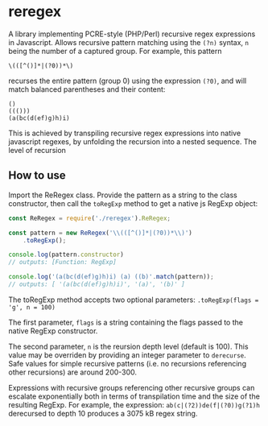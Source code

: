# reregex

A library implementing PCRE-style (PHP/Perl) recursive regex expressions in Javascript. Allows recursive pattern matching using the `(?n)` syntax, `n` being the number of a captured group. For example, this pattern

```
\(([^()]*|(?0))*\)
```

recurses the entire pattern (group 0) using the expression `(?0)`, and will match balanced parentheses and their content:

```
()
((()))
(a(bc(d(ef)g)h)i)
```

This is achieved by transpiling recursive regex expressions into native javascript regexes, by unfolding the recursion into a nested sequence. The level of recursion

## How to use

Import the ReRegex class. Provide the pattern as a string to the class constructor, then call the `toRegExp` method to get a native js RegExp object:

```javascript
const ReRegex = require('./reregex').ReRegex;

const pattern = new ReRegex('\\(([^()]*|(?0))*\\)')
	.toRegExp();

console.log(pattern.constructor)
// outputs: [Function: RegExp]

console.log('(a(bc(d(ef)g)h)i) (a) ((b)'.match(pattern));
// outputs: [ '(a(bc(d(ef)g)h)i)', '(a)', '(b)' ]
```

The toRegExp method accepts two optional parameters:
`.toRegExp(flags = 'g', n = 100)`

The first parameter, `flags` is a string containing the flags passed to the native RegExp constructor.

The second parameter, `n` is the reursion depth level (default is 100). This value may be overriden by providing an integer parameter to `derecurse`. Safe values for simple recursive patterns (i.e. no recursions referencing other recursions) are around 200-300.

Expressions with recursive groups referencing other recursive groups can escalate exponentially both in terms of transpilation time and the size of the resulting RegExp. For example, the expression: `ab(c|(?2))de(f|(?0))g(?1)h` derecursed to depth 10 produces a 3075 kB regex string.